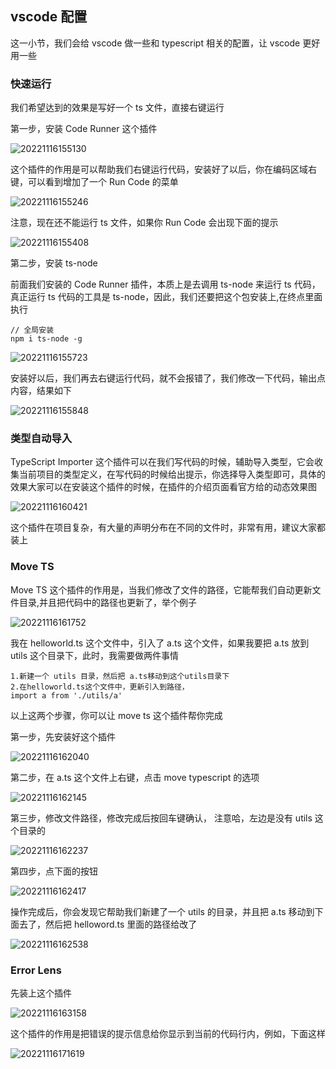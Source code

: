 ## vscode 配置

这一小节，我们会给 vscode 做一些和 typescript 相关的配置，让 vscode 更好用一些

### 快速运行

我们希望达到的效果是写好一个 ts 文件，直接右键运行

第一步，安装 Code Runner 这个插件

![20221116155130](https://nodeing-com-1252923609.cos.ap-chengdu.myqcloud.com//document20221116155130.png)

这个插件的作用是可以帮助我们右键运行代码，安装好了以后，你在编码区域右键，可以看到增加了一个 Run Code 的菜单

![20221116155246](https://nodeing-com-1252923609.cos.ap-chengdu.myqcloud.com//document20221116155246.png)

注意，现在还不能运行 ts 文件，如果你 Run Code 会出现下面的提示

![20221116155408](https://nodeing-com-1252923609.cos.ap-chengdu.myqcloud.com//document20221116155408.png)

第二步，安装 ts-node

前面我们安装的 Code Runner 插件，本质上是去调用 ts-node 来运行 ts 代码，真正运行 ts 代码的工具是 ts-node，因此，我们还要把这个包安装上,在终点里面执行

```
// 全局安装
npm i ts-node -g
```

![20221116155723](https://nodeing-com-1252923609.cos.ap-chengdu.myqcloud.com//document20221116155723.png)

安装好以后，我们再去右键运行代码，就不会报错了，我们修改一下代码，输出点内容，结果如下

![20221116155848](https://nodeing-com-1252923609.cos.ap-chengdu.myqcloud.com//document20221116155848.png)

### 类型自动导入

TypeScript Importer 这个插件可以在我们写代码的时候，辅助导入类型，它会收集当前项目的类型定义，在写代码的时候给出提示，你选择导入类型即可，具体的效果大家可以在安装这个插件的时候，在插件的介绍页面看官方给的动态效果图

![20221116160421](https://nodeing-com-1252923609.cos.ap-chengdu.myqcloud.com//document20221116160421.png)

这个插件在项目复杂，有大量的声明分布在不同的文件时，非常有用，建议大家都装上

### Move TS

Move TS 这个插件的作用是，当我们修改了文件的路径，它能帮我们自动更新文件目录,并且把代码中的路径也更新了，举个例子

![20221116161752](https://nodeing-com-1252923609.cos.ap-chengdu.myqcloud.com//document20221116161752.png)

我在 helloworld.ts 这个文件中，引入了 a.ts 这个文件，如果我要把 a.ts 放到 utils 这个目录下，此时，我需要做两件事情

```
1.新建一个 utils 目录，然后把 a.ts移动到这个utils目录下
2.在helloworld.ts这个文件中，更新引入到路径，
import a from './utils/a'
```

以上这两个步骤，你可以让 move ts 这个插件帮你完成

第一步，先安装好这个插件

![20221116162040](https://nodeing-com-1252923609.cos.ap-chengdu.myqcloud.com//document20221116162040.png)

第二步，在 a.ts 这个文件上右键，点击 move typescript 的选项

![20221116162145](https://nodeing-com-1252923609.cos.ap-chengdu.myqcloud.com//document20221116162145.png)

第三步，修改文件路径，修改完成后按回车键确认， 注意哈，左边是没有 utils 这个目录的

![20221116162237](https://nodeing-com-1252923609.cos.ap-chengdu.myqcloud.com//document20221116162237.png)

第四步，点下面的按钮

![20221116162417](https://nodeing-com-1252923609.cos.ap-chengdu.myqcloud.com//document20221116162417.png)

操作完成后，你会发现它帮助我们新建了一个 utils 的目录，并且把 a.ts 移动到下面去了，然后把 helloword.ts 里面的路径给改了

![20221116162538](https://nodeing-com-1252923609.cos.ap-chengdu.myqcloud.com//document20221116162538.png)

### Error Lens

先装上这个插件

![20221116163158](https://nodeing-com-1252923609.cos.ap-chengdu.myqcloud.com//document20221116163158.png)

这个插件的作用是把错误的提示信息给你显示到当前的代码行内，例如，下面这样

![20221116171619](https://nodeing-com-1252923609.cos.ap-chengdu.myqcloud.com//document20221116171619.png)
